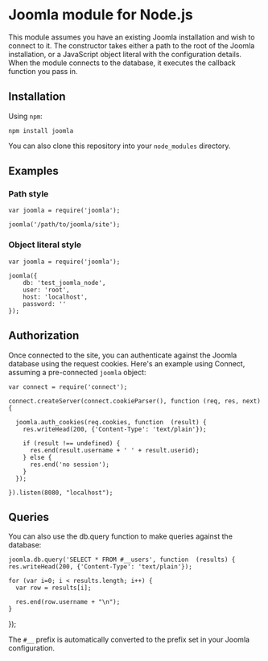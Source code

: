 # Joomla module for Node.js

This module assumes you have an existing Joomla installation and wish to connect to it. The constructor takes either a path to the root of the Joomla installation, or a JavaScript object literal with the configuration details. When the module connects to the database, it executes the callback function you pass in.

## Installation

Using `npm`:

	npm install joomla

You can also clone this repository into your `node_modules` directory.

## Examples

### Path style

	var joomla = require('joomla');

	joomla('/path/to/joomla/site');


### Object literal style

	var joomla = require('joomla');

	joomla({
		db: 'test_joomla_node',
		user: 'root',
		host: 'localhost',
		password: ''
	});

## Authorization

Once connected to the site, you can authenticate against the Joomla database using the request cookies. Here's an example using Connect, assuming a pre-connected `joomla` object:

	var connect = require('connect');

	connect.createServer(connect.cookieParser(), function (req, res, next) {

	  joomla.auth_cookies(req.cookies, function  (result) {
	    res.writeHead(200, {'Content-Type': 'text/plain'});

	    if (result !== undefined) {
	      res.end(result.username + ' ' + result.userid);
	    } else {
	      res.end('no session');
	    }
	  });

	}).listen(8080, "localhost");

## Queries

You can also use the db.query function to make queries against the database:

	joomla.db.query('SELECT * FROM #__users', function  (results) {
    res.writeHead(200, {'Content-Type': 'text/plain'});

    for (var i=0; i < results.length; i++) {
      var row = results[i];

      res.end(row.username + "\n");
    }

  });

The `#__` prefix is automatically converted to the prefix set in your Joomla configuration.
